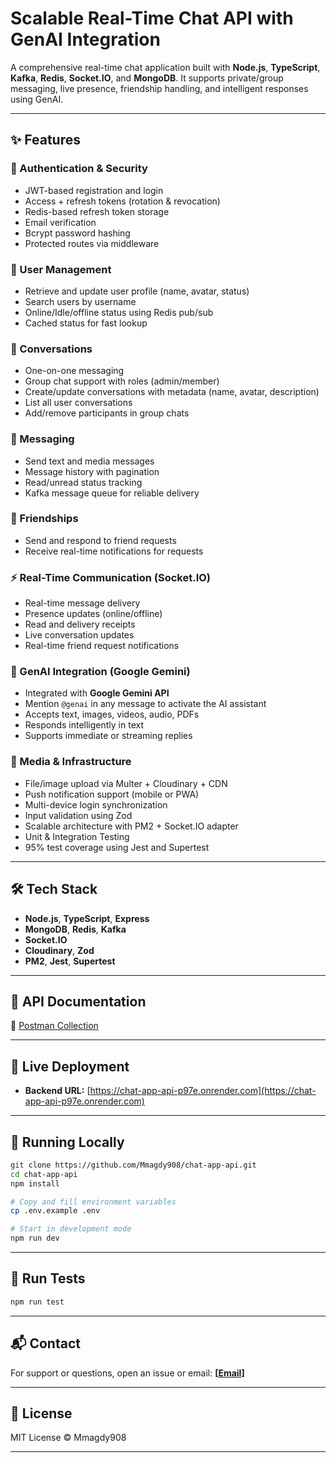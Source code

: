 # Scalable Real-Time Chat API with GenAI Integration

A comprehensive real-time chat application built with **Node.js**, **TypeScript**, **Kafka**, **Redis**, **Socket.IO**, and **MongoDB**. It supports private/group messaging, live presence, friendship handling, and intelligent responses using GenAI.

---

## ✨ Features

### 🔐 Authentication & Security

* JWT-based registration and login
* Access + refresh tokens (rotation & revocation)
* Redis-based refresh token storage
* Email verification
* Bcrypt password hashing
* Protected routes via middleware

### 👤 User Management

* Retrieve and update user profile (name, avatar, status)
* Search users by username
* Online/Idle/offline status using Redis pub/sub
* Cached status for fast lookup

### 💬 Conversations

* One-on-one messaging
* Group chat support with roles (admin/member)
* Create/update conversations with metadata (name, avatar, description)
* List all user conversations
* Add/remove participants in group chats

### 📨 Messaging

* Send text and media messages
* Message history with pagination
* Read/unread status tracking
* Kafka message queue for reliable delivery

### 🤝 Friendships

* Send and respond to friend requests
* Receive real-time notifications for requests

### ⚡ Real-Time Communication (Socket.IO)

* Real-time message delivery
* Presence updates (online/offline)
* Read and delivery receipts
* Live conversation updates
* Real-time friend request notifications

### 🤖 GenAI Integration (Google Gemini)
- Integrated with **Google Gemini API**
- Mention `@genai` in any message to activate the AI assistant
- Accepts text, images, videos, audio, PDFs
- Responds intelligently in text
- Supports immediate or streaming replies

### 📁 Media & Infrastructure

* File/image upload via Multer + Cloudinary + CDN
* Push notification support (mobile or PWA)
* Multi-device login synchronization
* Input validation using Zod
* Scalable architecture with PM2 + Socket.IO adapter
* Unit & Integration Testing
* 95% test coverage using Jest and Supertest

---

## 🛠 Tech Stack

* **Node.js**, **TypeScript**, **Express**
* **MongoDB**, **Redis**, **Kafka**
* **Socket.IO**
* **Cloudinary**, **Zod**
* **PM2**, **Jest**, **Supertest**

---


## 📄 API Documentation

🔗 [Postman Collection](https://documenter.getpostman.com/view/41198842/2sB34oBxMZ)

---

## 🚀 Live Deployment

* **Backend URL:** \[https://chat-app-api-p97e.onrender.com](https://chat-app-api-p97e.onrender.com)

---

## 🧪 Running Locally

```bash
git clone https://github.com/Mmagdy908/chat-app-api.git
cd chat-app-api
npm install

# Copy and fill environment variables
cp .env.example .env

# Start in development mode
npm run dev
```

---

## 🧪 Run Tests

```bash
npm run test
```

---

## 📬 Contact

For support or questions, open an issue or email: **\[[Email](mailto:ymmagdyfofo@gmail.com)]**

---

## 📝 License

MIT License © Mmagdy908

---
